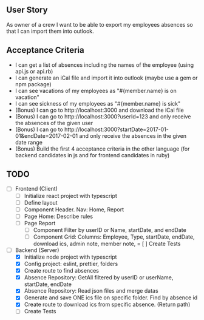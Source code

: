 ## User Story

As owner of a crew I want to be able to export my employees absences so 
that I can import them into outlook.

## Acceptance Criteria

- I can get a list of absences including the names of the employee (using api.js or api.rb)
- I can generate an iCal file and import it into outlook (maybe use a gem or npm package)
- I can see vacations of my employees as "#{member.name} is on vacation" 
- I can see sickness of my employees as "#{member.name} is sick" 
- (Bonus) I can go to http://localhost:3000 and download the iCal file
- (Bonus) I can go to http://localhost:3000?userId=123 and only receive the absences of the given user
- (Bonus) I can go to http://localhost:3000?startDate=2017-01-01&endDate=2017-02-01 and only receive the absences in the given date range
- (Bonus) Build the first 4 acceptance criteria in the other language (for backend candidates in js and for frontend candidates in ruby)

## TODO
- [ ] Frontend (Client)
  - [ ] Initialize react project with typescript
  - [ ] Define layout
  - [ ] Component Header. Nav: Home, Report
  - [ ] Page Home: Describe rules 
  - [ ] Page Report
    - [ ] Component Filter by userID or Name, startDate, and endDate
    - [ ] Component Grid: Columns: Employee, Type, startDate, endDate, download ics, admin note, member note, 
  = [ ] Create Tests

- [ ] Backend (Server)
  - [x] Initialize node project with typescript
  - [x] Config project: eslint, prettier, folders
  - [x] Create route to find absences
  - [x] Absence Repository: GetAll filtered by userID or userName, startDate, endDate
  - [x] Absence Repository: Read json files and merge datas
  - [x] Generate and save ONE ics file on specific folder. Find by absence id
  - [x] Create route to download ics from specific absence. (Return path)
  - [ ] Create Tests
